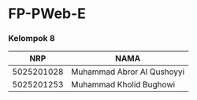 # FP-PWeb-E

### Kelompok 8
NRP | NAMA
-|-
5025201028 | Muhammad Abror Al Qushoyyi
5025201253 | Muhammad Kholid Bughowi
